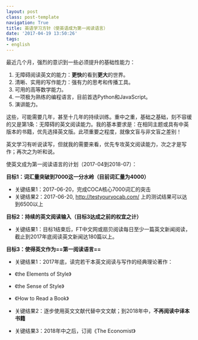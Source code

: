 ```yaml
---
layout: postclass: post-templatenavigation: True
title: 英语学习方针（使英语成为第一阅读语言）
date: '2017-04-19 13:50:26'
tags:
- english
---
```


最近几个月，强烈的意识到一些必须提升的基础性能力：

1. 无障碍阅读英文的能力：**更快**的看到**更大**的世界。
2. 清晰、实用的写作能力：强有力的思考和传播工具。
3. 可用的高等数学能力。
4. 一项极为熟练的编程语言，目前首选Python和JavaScript。
5. 演讲能力。

这些，可能需要几年，甚至十几年的持续训练。重中之重，基础之基础，刻不容缓的又是第1条：无障碍的英文阅读能力。我的基本要求是：在相同主题或具有中英版本的书籍，优先选择英文版。此项重要之程度，就像文盲与非文盲之差别！

英文学习有听说读写，但就我的需要来看，优先专攻英文阅读能力，次之才是写作；再次之为听和说。

使英文成为第一阅读语言的计划（2017-04到2018-07）：

**目标1：词汇量突破到7000这一分水岭（目前词汇量为4000）**

* 关键结果1：2017-06-20，完成COCA核心7000词汇的突击
* 关键结果2：2017-06-20, http://testyourvocab.com/ 上的测试结果可以达到6500以上

**目标2：持续的英文阅读输入（目标3达成之前的权宜之计）**

* 关键结果1：目标1结束后，FT中文网或扇贝阅读每日至少一篇英文新闻阅读，截止到2017年底阅读英文新闻达180篇以上。

**目标3：使得英文作为==第一阅读语言==**

* 关键结果1：2017年底，读完若干本英文阅读与写作的经典理论著作：
 * 《the Elements of Style》
 * 《the Sense of Style》
 * 《How to Read a Book》

* 关键结果2：逐步使用英文文献代替中文文献；到2018年中，**不再阅读中译本书籍**
* 关键结果3：2018年中之后，订阅《The Economist》
